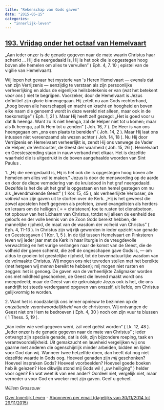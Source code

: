```yaml
---
title: "Rekenschap van Gods gaven"
date: "2015-05-15"
categories: 
  - "innerlijk-leven"
---
```


## [193\. Vrijdag onder het octaaf van Hemelvaart](http://ift.tt/1HgA881)

„Aan ieder onzer is de genade gegeven naar de mate waarin Christus haar schenkt … Hij die neergedaald is, Hij is het ook die is opgestegen hoog boven alle hemelen om alles te vervullen” ( Eph. 4, 7. 10 ; epistel van de vigilie van Hemelvaart).

Wij lopen het gevaar het mysterie van 's Heren Hemelvaart — evenals dat van zijn Verrijzenis — eenzijdig te verstaan als zijn persoonlijke verheerlijking en aldus de eigenlijke heilsbetekenis er van (wat het betekent _voor ons_ ) niet te begrijpen. Voorzeker, door de Hemelvaart is Jezus definitief zijn glorie binnengegaan. Hij zetelt nu aan Gods rechterhand, „hoog boven alle heerschappij en macht en kracht en hoogheid en boven elke naam die genoemd wordt in deze wereld niet alleen, maar ook in de toekomstige” ( Eph. 1, 21 ). Maar Hij heeft zelf gezegd: „Het is goed voor u dat Ik heenga. Want zo Ik niet heenga, zal de Helper niet tot u komen; maar als Ik heenga, zal Ik Hem tot u zenden” ( Joh. 16, 7 ). De Heer is van ons heengegaan om „ons een plaats te bereiden” ( Joh. 14, 2 ). Maar Hij laat ons intussen niet vereenzaamd als wezen achter ( Joh. 14, 18 ). Nu Hij door Verrijzenis en Hemelvaart verheerlijkt is, zendt Hij ons vanwege de Vader de Helper, de Vertrooster, de Geest der waarheid ( Joh. 15, 26 ). Hemelvaart en Geesteszending staan in nauw verband met elkaar. Het is dezelfde waarheid die is uitgedrukt in de boven aangehaalde woorden van Sint Paulus .

1\. „Hij die neergedaald is, Hij is het ook die is opgestegen hoog boven alle hemelen om alles vol te maken.” Jezus is door de menswording op de aarde en door de diepe vernedering van de kruisdood in het graf neergedaald. Dezelfde is het die uit het graf is opgestaan en ten hemel gestegen om nu als „levendmakende Geest” ( 1 Kor. 15, 45 ), als verheerlijkte Verlosser, de _volheid_ van zijn gaven uit te storten over de Kerk. „Hij is het geweest die zowel apostelen heeft gegeven als profeten, zowel evangelisten als herders en leraars om de heiligen ( \= = christenen) toe te rusten tot dienstbetoon, tot opbouw van het Lichaam van Christus, totdat wij alleen de eenheid des geloofs en der volle kennis van de Zoon Gods bereikt hebben, de mannelijke rijpheid, de maat van de wasdom der volheid van Christus” ( Eph. 4, 11-13 ). In Christus zijn wij rijk geworden in ieder opzicht van genade en Geestesgaven ( 1 Kor. 1, 5 ). In de tijd tussen Hemelvaart en Pinksteren leven wij ieder jaar met de Kerk in haar liturgie in de vreugdevolle verwachting en het vurige verlangen naar de komst van de Geest, die de volheid der gaven schenkt, die zelf de ongeschapen gave Gods is, — om aldus te groeien tot geestelijke rijpheid, tot de bovennatuurlijke wasdom van de volmaakte Christus. Wij mogen ons niet tevreden stellen met het bereikte (met hetgeen wij _menen_ bereikt te hebben); mij mogen niet rusten en zeggen: het is genoeg. De gaven van de verheerlijkte Zaligmaker worden ons met mildheid geschonken, de Geest die levend maakt wordt ons meegedeeld; maar de Geest van de gekruisigde Jezus ook is het, die ons aandrijft tot steeds verdergaand opgeven van onszelf, uit liefde, om Christus gelijkvormig te worden.

2\. Want het is noodzakelijk ons immer opnieuw te bezinnen op de _ontzettende verantwoordelijkheid_ van de christenen. Wij ontvangen de Geest niet om Hem te bedroeven ( Eph. 4, 30 ) noch om zijn vuur te blussen ( 1 Thess. 5, 19 ).

„Van ieder wie veel gegeven werd, zal veel geëist worden” ( Lk. 12, 48 ). „Ieder onzer is de genade gegeven naar de mate van Christus” ; ieder ontvangt zijn speciale genade, dat is óók, zijn bijzondere roeping, taak en verantwoordelijkheid. Uit gemakzucht en lauwheid vergelijken wij ons gaarne met anderen die ogenschijnlijk minder arbeiden, bidden en lijden voor God dan wij. Wanneer twee hetzelfde doen, dan heeft dat nog niet dezelfde waarde in Gods oog. Hoeveel genaden zijn _mij_ geschonken? Hoeveel inspraken Gods? Hoeveel voorbeelden? Hoeveel goede boeken heb ik gelezen? Hoe dikwijls stond mij Gods wil ( „uw heiliging” ) helder voor ogen? En wat weet ik van een ander? Oordeel niet, vergelijk niet, maar verneder u voor God en woeker met zijn gaven. Geef u geheel.

_Willem Grossouw_

[Over Innerlijk Leven](http://ift.tt/1y6X5mY) - [Abonneren per email (dagelijks van 30/11/2014 tot 29/11/2015)](http://eepurl.com/9P3DT)
